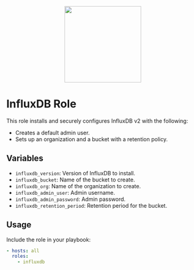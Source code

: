 <p align="center">
 <img src="/static/img/influx-logo-cubo-dark.png" width="200">
</p>

# InfluxDB Role

This role installs and securely configures InfluxDB v2 with the following:

- Creates a default admin user.
- Sets up an organization and a bucket with a retention policy.

## Variables

- `influxdb_version`: Version of InfluxDB to install.
- `influxdb_bucket`: Name of the bucket to create.
- `influxdb_org`: Name of the organization to create.
- `influxdb_admin_user`: Admin username.
- `influxdb_admin_password`: Admin password.
- `influxdb_retention_period`: Retention period for the bucket.

## Usage

Include the role in your playbook:

```yaml
- hosts: all
  roles:
    - influxdb
